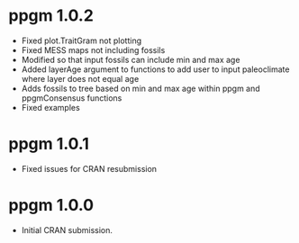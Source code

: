 # ppgm 1.0.2

* Fixed plot.TraitGram not plotting
* Fixed MESS maps not including fossils
* Modified so that input fossils can include min and max age
* Added layerAge argument to functions to add user to input paleoclimate where layer does not equal age
* Adds fossils to tree based on min and max age within ppgm and ppgmConsensus functions
* Fixed examples

# ppgm 1.0.1

* Fixed issues for CRAN resubmission

# ppgm 1.0.0

* Initial CRAN submission.

